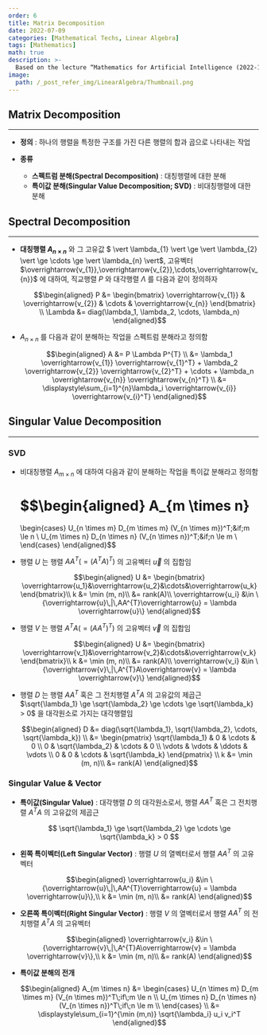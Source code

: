 ```yaml
---
order: 6
title: Matrix Decomposition
date: 2022-07-09
categories: [Mathematical Techs, Linear Algebra]
tags: [Mathematics]
math: true
description: >-
  Based on the lecture “Mathematics for Artificial Intelligence (2022-1)” by Prof. Yeo Jin Chung, Dept. of AI, Big Data & Management, College of Business Administration, Kookmin Univ.
image:
  path: /_post_refer_img/LinearAlgebra/Thumbnail.png
---
```


## Matrix Decomposition
-----

- **정의** : 하나의 행렬을 특정한 구조를 가진 다른 행렬의 합과 곱으로 나타내는 작업

- **종류**
    - **스펙트럼 분해(Spectral Decomposition)** : 대칭행렬에 대한 분해
    - **특이값 분해(Singular Value Decomposition; SVD)** : 비대칭행렬에 대한 분해

## Spectral Decomposition
-----

- **대칭행렬 $A_{n \times n}$** 와 그 고유값 $ \vert \lambda_{1} \vert \ge \vert \lambda_{2} \vert \ge \cdots \ge \vert \lambda_{n} \vert$, 고유벡터 $\overrightarrow{v_{1}},\overrightarrow{v_{2}},\cdots,\overrightarrow{v_{n}}$ 에 대하여, 직교행렬 $P$ 와 대각행렬 $\Lambda$ 를 다음과 같이 정의하자

    $$\begin{aligned}
    P
    &= \begin{bmatrix} \overrightarrow{v_{1}} & \overrightarrow{v_{2}} & \cdots & \overrightarrow{v_{n}} \end{bmatrix} \\
    \Lambda
    &= diag(\lambda_1, \lambda_2, \cdots, \lambda_n)
    \end{aligned}$$

- $A_{n \times n}$ 를 다음과 같이 분해하는 작업을 스펙트럼 분해라고 정의함

    $$\begin{aligned}
    A
    &= P \Lambda P^{T} \\
    &= \lambda_1 \overrightarrow{v_{1}} \overrightarrow{v_{1}^T} + \lambda_2 \overrightarrow{v_{2}} \overrightarrow{v_{2}^T} + \cdots + \lambda_n \overrightarrow{v_{n}} \overrightarrow{v_{n}^T} \\
    &= \displaystyle\sum_{i=1}^{n}\lambda_i \overrightarrow{v_{i}} \overrightarrow{v_{i}^T}
    \end{aligned}$$

## Singular Value Decomposition
-----

### SVD

- 비대칭행렬 $A_{m \times n}$ 에 대하여 다음과 같이 분해하는 작업을 특이값 분해라고 정의함

    $$\begin{aligned}
    A_{m \times n}
    =
    \begin{cases}
    U_{n \times m} D_{m \times m} (V_{n \times m})^T\;&if\;m \le n \\
    U_{m \times n} D_{n \times n} (V_{n \times n})^T\;&if\;n \le m \\
    \end{cases}
    \end{aligned}$$

- 행렬 $U$ 는 행렬 $AA^{T}(=(A^{T}A)^T)$ 의 고유벡터 $\overrightarrow{u}$ 의 집합임

    $$\begin{aligned}
    U &= \begin{bmatrix} \overrightarrow{u_1}&\overrightarrow{u_2}&\cdots&\overrightarrow{u_k} \end{bmatrix}\\
    k &= \min (m, n)\\
    &= rank(A)\\
    \overrightarrow{u_i} 
    &\in \{\overrightarrow{u}\,|\,AA^{T}\overrightarrow{u} = \lambda \overrightarrow{u}\}
    \end{aligned}$$

- 행렬 $V$ 는 행렬 $A^{T}A(=(AA^{T})^T)$ 의 고유벡터 $\overrightarrow{v}$ 의 집합임

    $$\begin{aligned}
    U
    &= \begin{bmatrix} \overrightarrow{v_1}&\overrightarrow{v_2}&\cdots&\overrightarrow{v_k} \end{bmatrix}\\
    k
    &= \min (m, n)\\
    &= rank(A)\\
    \overrightarrow{v_i}
    &\in \{\overrightarrow{v}\,|\,A^{T}A\overrightarrow{v} = \lambda \overrightarrow{v}\}
    \end{aligned}$$

- 행렬 $D$ 는 행렬 $AA^{T}$ 혹은 그 전치행렬 $A^{T}A$ 의 고유값의 제곱근 $\sqrt{\lambda_1} \ge \sqrt{\lambda_2} \ge \cdots \ge \sqrt{\lambda_k} > 0$ 을 대각원소로 가지는 대각행렬임

    $$\begin{aligned}
    D
    &= diag(\sqrt{\lambda_1}, \sqrt{\lambda_2}, \cdots, \sqrt{\lambda_k}) \\
    &= \begin{pmatrix}
    \sqrt{\lambda_1} & 0 & \cdots & 0 \\
    0 & \sqrt{\lambda_2} & \cdots & 0 \\
    \vdots & \vdots & \ddots & \vdots \\
    0 & 0 & \cdots & \sqrt{\lambda_k}
    \end{pmatrix} \\
    k
    &= \min (m, n)\\
    &= rank(A)
    \end{aligned}$$

### Singular Value & Vector

- **특이값(Singular Value)** : 대각행렬 $D$ 의 대각원소로서, 행렬 $AA^{T}$ 혹은 그 전치행렬 $A^{T}A$ 의 고유값의 제곱근

    $$
    \sqrt{\lambda_1} \ge \sqrt{\lambda_2} \ge \cdots \ge \sqrt{\lambda_k} > 0
    $$

- **왼쪽 특이벡터(Left Singular Vector)** : 행렬 $U$ 의 열벡터로서 행렬 $AA^{T}$ 의 고유벡터

    $$\begin{aligned}
    \overrightarrow{u_i} 
    &\in \{\overrightarrow{u}\,|\,AA^{T}\overrightarrow{u} = \lambda \overrightarrow{u}\},\\
    k
    &= \min (m, n)\\
    &= rank(A)
    \end{aligned}$$

- **오른쪽 특이벡터(Right Singular Vector)** : 행렬 $V$ 의 열벡터로서 행렬 $AA^{T}$ 의 전치행렬 $A^{T}A$ 의 고유벡터

    $$\begin{aligned}
    \overrightarrow{v_i}
    &\in \{\overrightarrow{v}\,|\,A^{T}A\overrightarrow{v} = \lambda \overrightarrow{v}\},\\
    k
    &= \min (m, n)\\
    &= rank(A)
    \end{aligned}$$

- **특이값 분해의 전개**

    $$\begin{aligned}
    A_{m \times n}
    &=
    \begin{cases}
    U_{n \times m} D_{m \times m} (V_{n \times m})^T\;if\;m \le n \\
    U_{m \times n} D_{n \times n} (V_{n \times n})^T\;if\;n \le m \\
    \end{cases} \\
    &= \displaystyle\sum_{i=1}^{\min (m,n)} \sqrt{\lambda_i} u_i v_i^T
    \end{aligned}$$